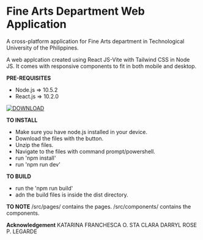 # Fine Arts Department Web Application

A cross-platform application for Fine Arts department in Technological University of the Philippines.

A web applcation created using React JS-Vite with Tailwind CSS in Node JS. It comes with responsive components to fit in both mobile and desktop.

**PRE-REQUISITES**
- Node.js => 10.5.2
- React.js => 10.2.0

[![DOWNLOAD](https://github.com/jkennethbalane/fad/assets/109014602/8e98afcb-ca6f-469d-8cb5-ce77fe6dd774)](https://github.com/jkennethbalane/fad/archive/refs/heads/main.zip)

**TO INSTALL**
- Make sure you have node.js installed in your device.
- Download the files with the button.
- Unzip the files.
- Navigate to the files with command prompt/powershell.
- run 'npm install'
- run 'npm run dev'

**TO BUILD**
- run the 'npm run build'
- adn the build files is inside the dist directory.

**TO NOTE**
/src/pages/ contains the pages.
/src/components/ contains the components.

**Acknowledgement**
KATARINA FRANCHESCA O. STA CLARA
DARRYL ROSE P. LEGARDE
